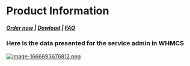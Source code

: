 # Product Information

#####  [Order now](https://panel.puqcloud.com/index.php?rp=/store/whmcs-module-hestiacp) | [Dowload](https://download.puqcloud.com/WHMCS/servers/PUQ_WHMCS-HestiaCP/) | [FAQ](https://faq.puqcloud.com/)

### Here is the data presented for the service admin in WHMCS

[![image-1666693676812.png](https://doc.puq.info/uploads/images/gallery/2022-10/scaled-1680-/image-1666693676812.png)](https://doc.puq.info/uploads/images/gallery/2022-10/image-1666693676812.png)
